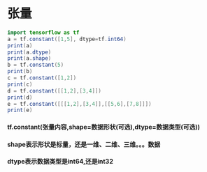 # 张量

```java
import tensorflow as tf
a = tf.constant([1,5], dtype=tf.int64)
print(a)
print(a.dtype)
print(a.shape)
b = tf.constant(5)
print(b)
c = tf.constant([1,2])
print(c)
d = tf.constant([[1,2],[3,4]])
print(d)
e = tf.constant([[[1,2],[3,4]],[[5,6],[7,8]]])
print(e)    
```

#### tf.constant(张量内容,shape=数据形状(可选),dtype=数据类型(可选))

#### shape表示形状是标量，还是一维、二维、三维。。。数据

#### dtype表示数据类型是int64,还是int32